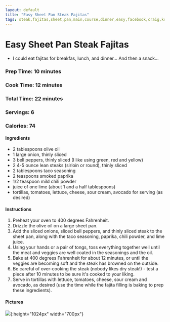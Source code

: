 ```yaml
---
layout: default
title: "Easy Sheet Pan Steak Fajitas"
tags: steak,fajitas,sheet,pan,main,course,dinner,easy,facebook,craig,kristen,willett
---
```

# Easy Sheet Pan Steak Fajitas
* I could eat fajitas for breakfas, lunch, and dinner...  And then a snack...

### Prep Time: 10 minutes
### Cook Time: 12 minutes
### Total Time: 22 minutes
### Servings: 6
### Calories: 74

#### Ingredients
- 2 tablespoons olive oil
- 1 large onion, thinly sliced
- 3 bell peppers, thinly sliced (I like using green, red and yellow)
- 2 4-5 ounce lean steaks (sirloin or round), thinly sliced
- 2 tablespoons taco seasoning
- 2 teaspoons smoked paprika
- 1/2 teaspoon mild chili powder
- juice of one lime (about 1 and a half tablespoons)
- tortillas, tomatoes, lettuce, cheese, sour cream, avocado for serving (as desired)

#### Instructions
1. Preheat your oven to 400 degrees Fahrenheit.
2. Drizzle the olive oil on a large sheet pan.
3. Add the sliced onions, sliced bell peppers, and thinly sliced steak to the sheet pan, along with the taco seasoning, paprika, chili powder, and lime juice.
4. Using your hands or a pair of tongs, toss everything together well until the meat and veggies are well coated in the seasonings and the oil.
5. Bake at 400 degrees Fahrenheit for about 12 minutes, or until the veggies are becoming soft and the steak has browned on the outside.
6. Be careful of over-cooking the steak (nobody likes dry steak!) - test a piece after 10 minutes to be sure it's cooked to your liking.
7. Serve in tortillas with lettuce, tomatoes, cheese, sour cream and avocado, as desired (use the time while the fajita filling is baking to prep these ingredients).

#### Pictures
![]({{site.github.url}}/MainDishes/Images/EasySheetPanSteakFajitas.jpg){:height="1024px" width="700px"}
